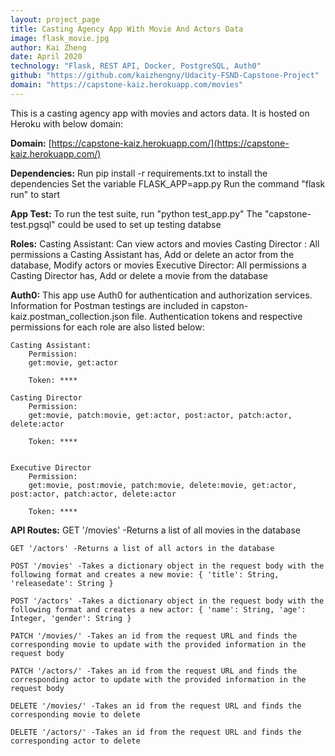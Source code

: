 ```yaml
---
layout: project_page
title: Casting Agency App With Movie And Actors Data
image: flask_movie.jpg
author: Kai Zheng
date: April 2020
technology: "Flask, REST API, Docker, PostgreSQL, Auth0"
github: "https://github.com/kaizhengny/Udacity-FSND-Capstone-Project"
domain: "https://capstone-kaiz.herokuapp.com/movies"
---
```


This is a casting agency app with movies and actors data. It is hosted on Heroku with below domain:

**Domain:**  [https://capstone-kaiz.herokuapp.com/](https://capstone-kaiz.herokuapp.com/)

**Dependencies:**
    Run pip install -r requirements.txt to install the dependencies Set the variable FLASK_APP=app.py Run the command "flask run" to start

**App Test:**
    To run the test suite, run "python test_app.py"
    The "capstone-test.pgsql" could be used to set up testing databse

**Roles:**
    Casting Assistant: 
        Can view actors and movies
    Casting Director : 
        All permissions a Casting Assistant has, Add or delete an     actor from the database, Modify actors or movies
    Executive Director: 
        All permissions a Casting Director has, Add or delete a movie from the database

**Auth0:**
    This app use Auth0 for authentication and authorization services. Information for Postman testings are included in capston-kaiz.postman_collection.json file. Authentication tokens and respective permissions for each role are also listed below: 

    Casting Assistant:
        Permission: 
        get:movie, get:actor
        
        Token: ****

    Casting Director
        Permission: 
        get:movie, patch:movie, get:actor, post:actor, patch:actor, delete:actor
        
        Token: ****


    Executive Director
        Permission: 
        get:movie, post:movie, patch:movie, delete:movie, get:actor, post:actor, patch:actor, delete:actor
        
        Token: ****

**API Routes:**
    GET '/movies' -Returns a list of all movies in the database

    GET '/actors' -Returns a list of all actors in the database

    POST '/movies' -Takes a dictionary object in the request body with the following format and creates a new movie: { 'title': String, 'releasedate': String }

    POST '/actors' -Takes a dictionary object in the request body with the following format and creates a new actor: { 'name': String, 'age': Integer, 'gender': String }

    PATCH '/movies/' -Takes an id from the request URL and finds the corresponding movie to update with the provided information in the request body

    PATCH '/actors/' -Takes an id from the request URL and finds the corresponding actor to update with the provided information in the request body

    DELETE '/movies/' -Takes an id from the request URL and finds the corresponding movie to delete

    DELETE '/actors/' -Takes an id from the request URL and finds the corresponding actor to delete

